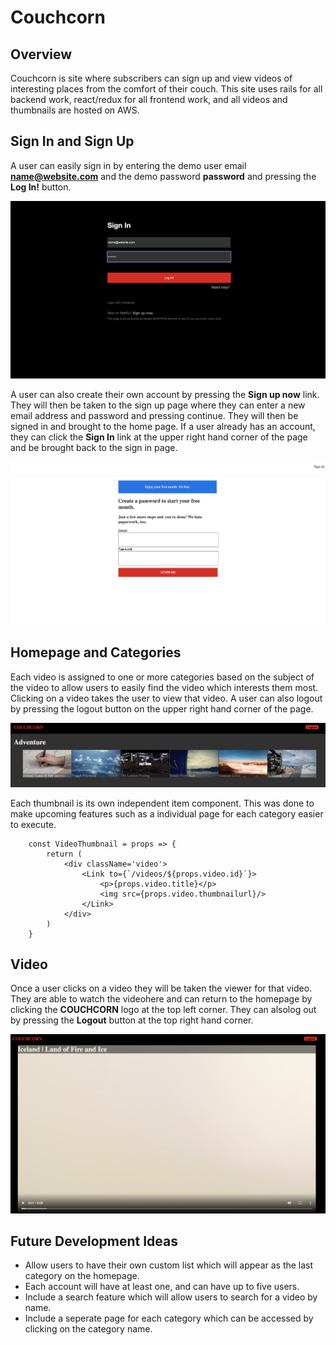 # Couchcorn

## Overview

   Couchcorn is site where subscribers can sign up and view videos of interesting places from the comfort of their couch. This site uses rails for all backend work, react/redux for all frontend work, and all videos and thumbnails are hosted on AWS.
   
## Sign In and Sign Up

   A user can easily sign in by entering the demo user email **name@website.com** and the demo password **password** and pressing the **Log In!** button. 

   ![login](/app/assets/images/login.png)

   A user can also create their own account by pressing the **Sign up now** link. They will then be taken to the sign up page where they can enter a new email address and password and pressing continue. They will then be signed in and brought to the home page. If a user already has an account, they can click the **Sign In** link at the upper right hand corner of the page and be brought back to the sign in page.

   ![signup](/app/assets/images/signup.png)

## Homepage and Categories

Each video is assigned to one or more categories based on the subject of the video to allow users to easily find the video which interests them most. Clicking on a video takes the user to view that video. A user can also logout by pressing the logout button on the upper right hand corner of the page. 

![homepage](/app/assets/images/homepage.png)


Each thumbnail is its own independent item component. This was done to make upcoming features such as a individual page for each category easier to execute. 

```
    const VideoThumbnail = props => {
        return (
            <div className='video'>
                <Link to={`/videos/${props.video.id}`}>
                    <p>{props.video.title}</p>
                    <img src={props.video.thumbnailurl}/>
                </Link>
            </div>
        )
    }
```

## Video

Once a user clicks on a video they will be taken the viewer for that video. They are able to watch the videohere and can return to the homepage by clicking the **COUCHCORN** logo at the top left corner. They can alsolog out by pressing the **Logout** button at the top right hand corner. 

![video](/app/assets/images/video.png)

## Future Development Ideas

- Allow users to have their own custom list which will appear as the last category on the homepage. 
- Each account will have at least one, and can have up to five users.
- Include a search feature which will allow users to search for a video by name.
- Include a seperate page for each category which can be accessed by clicking on the category name.
    
